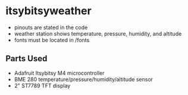 # itsybitsyweather
 - pinouts are stated in the code
 - weather station shows temperature, pressure, humidity, and altitude
 - fonts must be located in /fonts
## Parts Used
 - Adafruit Itsybitsy M4 microcontroller
 - BME 280 temperature/pressure/humidity/altitude sensor
 - 2" ST7789 TFT display
   
